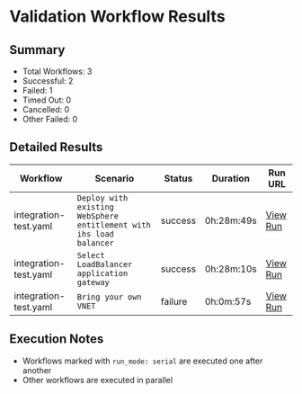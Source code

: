 # Validation Workflow Results

## Summary
- Total Workflows: 3
- Successful: 2
- Failed: 1
- Timed Out: 0
- Cancelled: 0
- Other Failed: 0

## Detailed Results

| Workflow | Scenario | Status | Duration | Run URL |
|----------|----------|---------|-----------|----------|
| integration-test.yaml | `Deploy with existing WebSphere entitlement with ihs load balancer` | success | 0h:28m:49s | [View Run](https://github.com/azure-javaee/azure.websphere-traditional.cluster/actions/runs/16436806904) |
| integration-test.yaml | `Select LoadBalancer application gateway` | success | 0h:28m:10s | [View Run](https://github.com/azure-javaee/azure.websphere-traditional.cluster/actions/runs/16436809035) |
| integration-test.yaml | `Bring your own VNET` | failure | 0h:0m:57s | [View Run](https://github.com/azure-javaee/azure.websphere-traditional.cluster/actions/runs/16436810701) |


## Execution Notes
- Workflows marked with `run_mode: serial` are executed one after another
- Other workflows are executed in parallel
